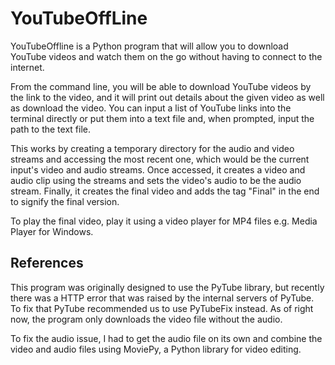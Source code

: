 # YouTubeOffLine

YouTubeOffline is a Python program that will allow you to download YouTube videos and watch them on the go without having to connect to the internet. 

From the command line, you will be able to download YouTube videos by the link to the video, and it will print out details about the given video as well as download the video. You can input a list of YouTube links into the terminal directly or put them into a text file and, when prompted, input the path to the text file.

This works by creating a temporary directory for the audio and video streams and accessing the most recent one, which would be the current input's video and audio streams. Once accessed, it creates a video and audio clip using the streams and sets the video's audio to be the audio stream. Finally, it creates the final video and adds the tag "Final" in the end to signify the final version.

To play the final video, play it using a video player for MP4 files e.g. Media Player for Windows.

## References

This program was originally designed to use the PyTube library, but recently there was a HTTP error that was raised by the internal servers of PyTube. To fix that PyTube recommended us to use PyTubeFix instead. As of right now, the program only downloads the video file without the audio.

To fix the audio issue, I had to get the audio file on its own and combine the video and audio files using MoviePy, a Python library for video editing.